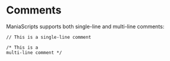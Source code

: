 # Comments
ManiaScripts supports both single-line and multi-line comments:

```maniascript
// This is a single-line comment
```

```maniascript
/* This is a
multi-line comment */
```
